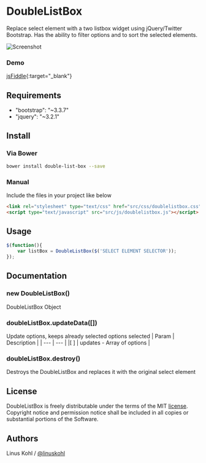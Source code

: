 # DoubleListBox
Replace select element with a two listbox widget using jQuery/Twitter Bootstrap. Has the ability to filter options and to sort the selected elements.

![Screenshot](http://i66.tinypic.com/2isjrz9.jpg "Screenshot of the elements rendered")

### Demo
[jsFiddle](https://jsfiddle.net/p6zwwtcd/){:target="_blank"}

## Requirements
- "bootstrap": "~3.3.7"
- "jquery": "~3.2.1"

## Install  
### Via Bower
````bash
bower install double-list-box --save
````
### Manual
Include the files in your project like below
````html
<link rel="stylesheet" type="text/css" href="src/css/doublelistbox.css">
<script type="text/javascript" src="src/js/doublelistbox.js"></script>
````
## Usage
````javascript
$(function(){
    var listBox = DoubleListBox($('SELECT ELEMENT SELECTOR'));
});
````
## Documentation
### new DoubleListBox()
DoubleListBox Object

### doubleListBox.updateData([])
Update options, keeps already selected options selected
| Param | Description |
| --- | --- |
|[ ] | updates - Array of options |

### doubleListBox.destroy()
Destroys the DoubleListBox and replaces it with the original select element

## License
DoubleListBox is freely distributable under the terms of the MIT [license](https://raw.githubusercontent.com/linuskohl/DoubleListBox/master/LICENSE).
Copyright notice and permission notice shall be included in all copies or substantial portions of the Software.

## Authors
Linus Kohl / [@linuskohl](https://twitter.com/linuskohl)

